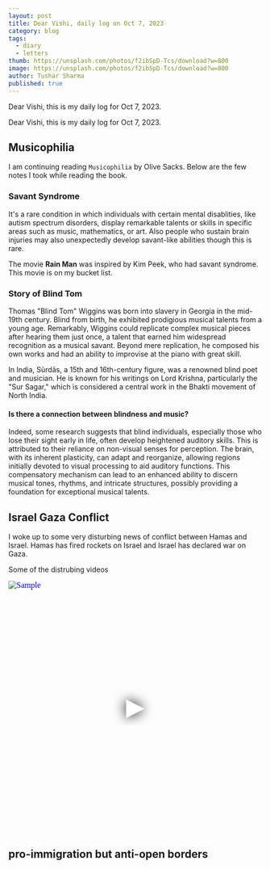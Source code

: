 ```yaml
---
layout: post
title: Dear Vishi, daily log on Oct 7, 2023
category: blog
tags:
  - diary
  - letters
thumb: https://unsplash.com/photos/f2ibSpD-Tcs/download?w=800
image: https://unsplash.com/photos/f2ibSpD-Tcs/download?w=800
author: Tushar Sharma
published: true
---
```


Dear Vishi, this is my daily log for Oct 7, 2023.<!-- truncate_here -->

Dear Vishi, this is my daily log for Oct 7, 2023.

## Musicophilia

I am continuing reading `Musicophilia` by Olive Sacks. Below are the few notes I took while reading the book.

### Savant Syndrome

It's a rare condition in which individuals with certain mental disablities, like autism spectrum disorders, display remarkable talents or skills in specific areas such as music, mathematics, or art. Also people who sustain brain injuries may also unexpectedly develop savant-like abilities though this is rare.

The movie **Rain Man** was inspired by Kim Peek, who had savant syndrome. This movie is on my bucket list.

### Story of Blind Tom

Thomas "Blind Tom" Wiggins was born into slavery in Georgia in the mid-19th century. Blind from birth, he exhibited prodigious musical talents from a young age. Remarkably, Wiggins could replicate complex musical pieces after hearing them just once, a talent that earned him widespread recognition as a musical savant. Beyond mere replication, he composed his own works and had an ability to improvise at the piano with great skill.

In India, Sūrdās, a 15th and 16th-century figure, was a renowned blind poet and musician. He is known for his writings on Lord Krishna, particularly the "Sur Sagar," which is considered a central work in the Bhakti movement of North India.

#### Is there a connection between blindness and music?

Indeed, some research suggests that blind individuals, especially those who lose their sight early in life, often develop heightened auditory skills. This is attributed to their reliance on non-visual senses for perception. The brain, with its inherent plasticity, can adapt and reorganize, allowing regions initially devoted to visual processing to aid auditory functions. This compensatory mechanism can lead to an enhanced ability to discern musical tones, rhythms, and intricate structures, possibly providing a foundation for exceptional musical talents.

## Israel Gaza Conflict

I woke up to some very disturbing news of conflict between Hamas and Israel. Hamas has fired rockets on Israel and Israel has declared war on Gaza. 

Some of the distrubing videos

<iframe
  style="position: relative;  width: 100%;" 
   height="500"
  src="https://www.youtube.com/embed/nyWVOEdOiWU?autoplay=1"
  srcdoc="<style>*{padding:0;margin:0;overflow:hidden}html,body{height:100%}img,span{position:absolute;width:100%;top:0;bottom:0;margin:auto}span{height:1.5em;text-align:center;font:48px/1.5 sans-serif;color:white;text-shadow:0 0 0.5em black}</style><a href=https://www.youtube.com/embed/nyWVOEdOiWU?autoplay=1><img src=https://img.youtube.com/vi/nyWVOEdOiWU/hqdefault.jpg alt='Sample'><span>▶</span></a>"
  frameborder="0"
  allow="accelerometer; autoplay; encrypted-media; gyroscope; picture-in-picture"
  allowfullscreen
  title="Sample"
></iframe><br>

## pro-immigration but anti-open borders